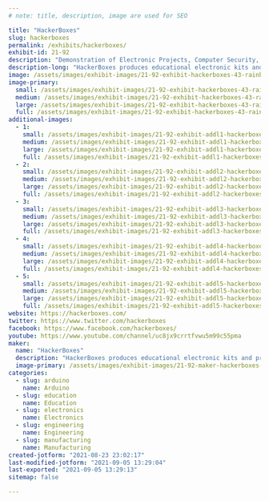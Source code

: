 ```yaml
---
# note: title, description, image are used for SEO

title: "HackerBoxes"
slug: hackerboxes
permalink: /exhibits/hackerboxes/
exhibit-id: 21-92
description: "Demonstration of Electronic Projects, Computer Security, Audio-Visual Entertainment, and more. "
description-long: "HackerBoxes produces educational electronic kits and projects that entertain, educate, and inspire.  Projects include workshops, monthly subscription kits, after school programs, computer security tools, audio-visual entertainment, and more. "
image: /assets/images/exhibit-images/21-92-exhibit-hackerboxes-43-rainbow-flower-logo-557-large.png
image-primary: 
  small: /assets/images/exhibit-images/21-92-exhibit-hackerboxes-43-rainbow-flower-logo-557-small.png
  medium: /assets/images/exhibit-images/21-92-exhibit-hackerboxes-43-rainbow-flower-logo-557-medium.png
  large: /assets/images/exhibit-images/21-92-exhibit-hackerboxes-43-rainbow-flower-logo-557-large.png
  full: /assets/images/exhibit-images/21-92-exhibit-hackerboxes-43-rainbow-flower-logo-557-full.png
additional-images: 
  - 1:
    small: /assets/images/exhibit-images/21-92-exhibit-addl1-hackerboxes-exhibit-image-2-small.jpg
    medium: /assets/images/exhibit-images/21-92-exhibit-addl1-hackerboxes-exhibit-image-2-medium.jpg
    large: /assets/images/exhibit-images/21-92-exhibit-addl1-hackerboxes-exhibit-image-2-large.jpg
    full: /assets/images/exhibit-images/21-92-exhibit-addl1-hackerboxes-exhibit-image-2-full.jpg
  - 2:
    small: /assets/images/exhibit-images/21-92-exhibit-addl2-hackerboxes-logic-gates-from-transistors-small.jpg
    medium: /assets/images/exhibit-images/21-92-exhibit-addl2-hackerboxes-logic-gates-from-transistors-medium.jpg
    large: /assets/images/exhibit-images/21-92-exhibit-addl2-hackerboxes-logic-gates-from-transistors-large.jpg
    full: /assets/images/exhibit-images/21-92-exhibit-addl2-hackerboxes-logic-gates-from-transistors-full.jpg
  - 3:
    small: /assets/images/exhibit-images/21-92-exhibit-addl3-hackerboxes-diy-gps-tracker-with-map-small.jpg
    medium: /assets/images/exhibit-images/21-92-exhibit-addl3-hackerboxes-diy-gps-tracker-with-map-medium.jpg
    large: /assets/images/exhibit-images/21-92-exhibit-addl3-hackerboxes-diy-gps-tracker-with-map-large.jpg
    full: /assets/images/exhibit-images/21-92-exhibit-addl3-hackerboxes-diy-gps-tracker-with-map-full.jpg
  - 4:
    small: /assets/images/exhibit-images/21-92-exhibit-addl4-hackerboxes-custom-internet-radio-pcb-small.jpg
    medium: /assets/images/exhibit-images/21-92-exhibit-addl4-hackerboxes-custom-internet-radio-pcb-medium.jpg
    large: /assets/images/exhibit-images/21-92-exhibit-addl4-hackerboxes-custom-internet-radio-pcb-large.jpg
    full: /assets/images/exhibit-images/21-92-exhibit-addl4-hackerboxes-custom-internet-radio-pcb-full.jpg
  - 5:
    small: /assets/images/exhibit-images/21-92-exhibit-addl5-hackerboxes-conference-badge-add-ons-small.jpg
    medium: /assets/images/exhibit-images/21-92-exhibit-addl5-hackerboxes-conference-badge-add-ons-medium.jpg
    large: /assets/images/exhibit-images/21-92-exhibit-addl5-hackerboxes-conference-badge-add-ons-large.jpg
    full: /assets/images/exhibit-images/21-92-exhibit-addl5-hackerboxes-conference-badge-add-ons-full.jpg
website: https://hackerboxes.com/
twitter: https://www.twitter.com/hackerboxes
facebook: https://www.facebook.com/hackerboxes/
youtube: https://www.youtube.com/channel/uc8jx9crrtfvwu5m99c55pma
maker: 
  name: "HackerBoxes"
  description: "HackerBoxes produces educational electronic kits and projects that entertain, educate, and inspire.  Projects include workshops, monthly subscription kits, after school programs, computer security tools, audio-visual entertainment, and more. "
  image-primary: /assets/images/exhibit-images/21-92-maker-hackerboxes-rainbow-flower-logo-medium.png
categories: 
  - slug: arduino
    name: Arduino
  - slug: education
    name: Education
  - slug: electronics
    name: Electronics
  - slug: engineering
    name: Engineering
  - slug: manufacturing
    name: Manufacturing
created-jotform: "2021-08-23 23:02:17"
last-modified-jotform: "2021-09-05 13:29:04"
last-exported: "2021-09-05 13:29:13"
sitemap: false

---
```

